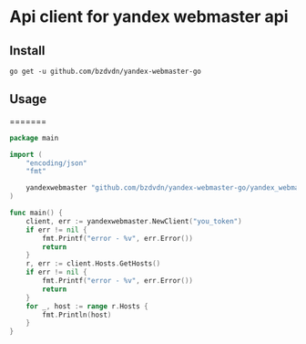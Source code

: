 # Api client for yandex webmaster api

## Install

    go get -u github.com/bzdvdn/yandex-webmaster-go

## Usage

=======

```go
package main

import (
	"encoding/json"
	"fmt"

	yandexwebmaster "github.com/bzdvdn/yandex-webmaster-go/yandex_webmaster"
)

func main() {
	client, err := yandexwebmaster.NewClient("you_token")
	if err != nil {
		fmt.Printf("error - %v", err.Error())
        return
	}
	r, err := client.Hosts.GetHosts()
	if err != nil {
		fmt.Printf("error - %v", err.Error())
		return
	}
	for _, host := range r.Hosts {
		fmt.Println(host)
	}
}
```
